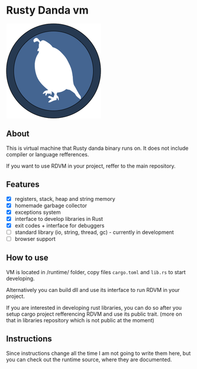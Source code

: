 # Rusty Danda vm
<a><img src="logo.png" align="middle" height="256" width="256" ></a>

## About

This is virtual machine that Rusty danda binary runs on. It does not include compiler or language refferences.

If you want to use RDVM in your project, reffer to the main repository.

## Features
 - [x] registers, stack, heap and string memory
 - [x] homemade garbage collector
 - [x] exceptions system
 - [x] interface to develop libraries in Rust
 - [x] exit codes + interface for debuggers
 - [ ] standard library (io, string, thread, gc) - currently in development
 - [ ] browser support
 
## How to use
VM is located in /runtime/ folder, copy files ``cargo.toml`` and ``lib.rs`` to start developing.

Alternatively you can build dll and use its interface to run RDVM in your project.

If you are interested in developing rust libraries, you can do so after you setup cargo project refferencing RDVM
and use its public trait. (more on that in libraries repository which is not public at the moment)

## Instructions
Since instructions change all the time I am not going to write them here, but you can check out the runtime source, where they are documented.

